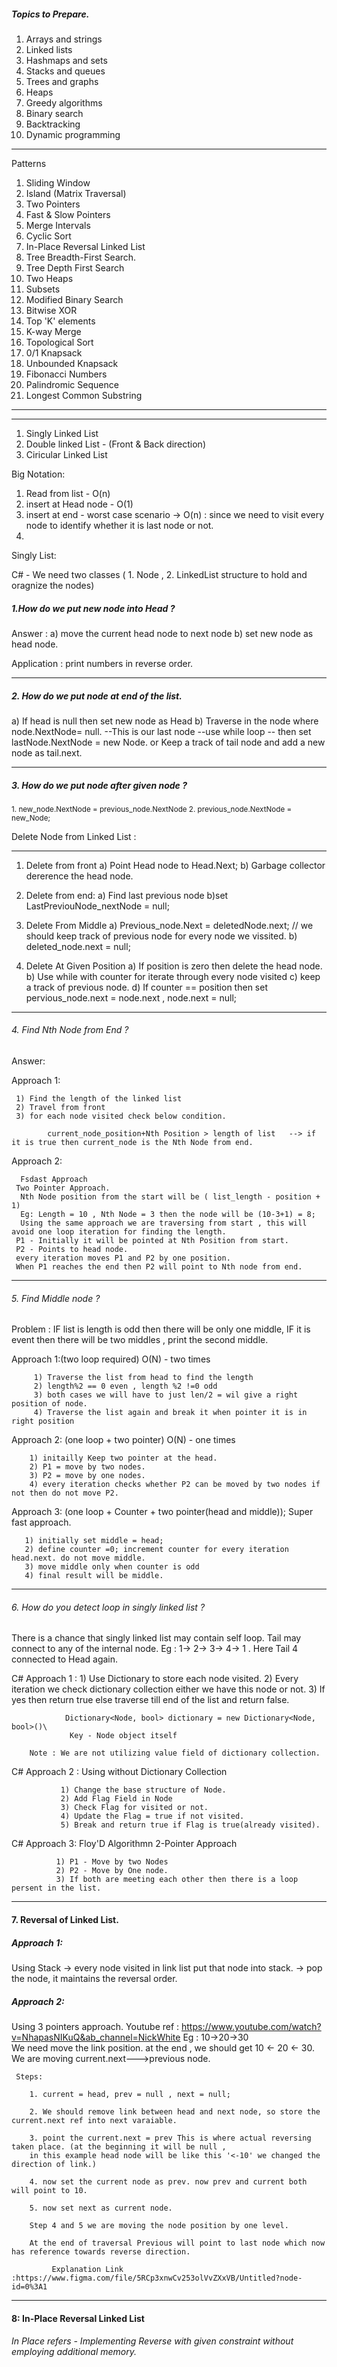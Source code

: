 ##### Topics to Prepare.

1. Arrays and strings
2. Linked lists
3. Hashmaps and sets
4. Stacks and queues
5. Trees and graphs
6. Heaps
7. Greedy algorithms
8. Binary search
9. Backtracking
10. Dynamic programming
-----------------------------------------
Patterns 
1. Sliding Window
2. Island (Matrix Traversal)
3. Two Pointers
4. Fast & Slow Pointers
5. Merge Intervals
6. Cyclic Sort
7. In-Place Reversal Linked List
8. Tree Breadth-First Search.
9. Tree Depth First Search
10. Two Heaps
11. Subsets
12. Modified Binary Search
13. Bitwise XOR
14. Top 'K' elements
15. K-way Merge
16. Topological Sort
17. 0/1 Knapsack
18. Unbounded Knapsack
19. Fibonacci Numbers
20. Palindromic Sequence
21. Longest Common Substring

---------------------------------------------------------------------------



******************************************************************************************************************************************************************
1. Singly Linked List
2. Double linked List - (Front & Back direction)
3. Ciricular Linked List

Big Notation:
1. Read from list - O(n)
2. insert at Head node - O(1)
3. insert at end - worst case scenario -> O(n) : since we need to visit every node to identify whether it is last node or not.
4. 

Singly List:

C# - We need two classes ( 1. Node , 2. LinkedList structure to hold and oragnize the nodes)

##### 1.How do we put new node into Head ?

Answer :
a) move the current head node to next node
b) set new node as head node.

Application : print numbers in reverse order.

-------------------------------------------------------------------------------------------------------------------------------------------------------
##### 2. How do we put node at end of the list.

a) If head is null then set new node as Head 
b) Traverse in the node where node.NextNode= null. --This is our last node --use while loop -- then set lastNode.NextNode = new Node.
                 or 
Keep a track of tail node and add a new node as tail.next.                 

---------------------------------------------------------------------------------------------------------

##### 3. How do we put node after given node ?
<sub>
  1. new_node.NextNode = previous_node.NextNode
  2. previous_node.NextNode = new_Node;
</sub>

Delete Node from Linked List :

------------------------------

1) Delete from front 
    a) Point Head node to Head.Next;
    b) Garbage collector dererence the head node.
2) Delete from end:
  a) Find last previous node
  b)set LastPreviouNode_nextNode = null;

3) Delete From Middle
  a) Previous_node.Next = deletedNode.next;  // we should keep track of previous node for every node we vissited. 
  b) deleted_node.next = null;
  
4) Delete At Given Position
a) If position is zero then delete the head node.
b) Use while with counter for iterate through every node visited
c) keep a track of previous node.
d) If counter == position then set pervious_node.next = node.next , node.next = null;

------------------------------------------------------------------------------------------------

###### 4. Find Nth Node from End ?

Answer: 

Approach 1:

     1) Find the length of the linked list
     2) Travel from front 
     3) for each node visited check below condition.

            current_node_position+Nth Position > length of list   --> if it is true then current_node is the Nth Node from end.
Approach 2:

      Fsdast Approach
     Two Pointer Approach.
      Nth Node position from the start will be ( list_length - position + 1)
      Eg: Length = 10 , Nth Node = 3 then the node will be (10-3+1) = 8;
      Using the same approach we are traversing from start , this will avoid one loop iteration for finding the length.
     P1 - Initially it will be pointed at Nth Position from start.
     P2 - Points to head node.
     every iteration moves P1 and P2 by one position.
     When P1 reaches the end then P2 will point to Nth node from end.
----------------------------------------------------------------------------------------------------

###### 5. Find Middle node ?

Problem : IF list is length is odd then there will be only one middle,
          IF it is event then there will be two middles , print the second middle.

Approach 1:(two loop required) O(N) - two times

         1) Traverse the list from head to find the length
         2) length%2 == 0 even , length %2 !=0 odd
         3) both cases we will have to just len/2 = wil give a right position of node.
         4) Traverse the list again and break it when pointer it is in right position   

Approach 2: (one loop + two pointer) O(N)  - one times
        
        1) initailly Keep two pointer at the head.
        2) P1 = move by two nodes.
        3) P2 = move by one nodes.
        4) every iteration checks whether P2 can be moved by two nodes if not then do not move P2.

Approach 3: (one loop + Counter + two pointer(head and middle)); Super fast approach.

       1) initially set middle = head;
       2) define counter =0; increment counter for every iteration head.next. do not move middle.
       3) move middle only when counter is odd
       4) final result will be middle.       

--------------------------------------------------------------------------------------------------
  
###### 6. How do you detect loop in singly linked list ?

There is a chance that singly linked list may contain self loop. 
Tail may connect to any of the internal node.
Eg : 
  1-> 2-> 3-> 4-> 1  . Here Tail 4 connected to Head again.

  C# Approach 1 : 1) Use Dictionary to store each node visited.
                  2) Every iteration we check dictionary collection either we have this node or not.
                3) If yes then return true else traverse till end of the list and return false.

                Dictionary<Node, bool> dictionary = new Dictionary<Node, bool>()\
                 Key - Node object itself

        Note : We are not utilizing value field of dictionary collection.         
                 
  C# Approach 2 :  Using without Dictionary Collection

               1) Change the base structure of Node.
               2) Add Flag Field in Node
               3) Check Flag for visited or not.
               4) Update the Flag = true if not visited.
               5) Break and return true if Flag is true(already visited).

  C# Approach 3:  Floy'D Algorithmn 2-Pointer Approach
              
              1) P1 - Move by two Nodes
              2) P2 - Move by One node.
              3) If both are meeting each other then there is a loop persent in the list.

-----------------------------------------------------------------------------------------------
#### 7. Reversal of Linked List.
##### Approach 1:
Using Stack -> every node visited in link list put that node into stack.
            -> pop the node, it maintains the reversal order.

##### Approach 2:
Using 3 pointers approach. Youtube ref : https://www.youtube.com/watch?v=NhapasNIKuQ&ab_channel=NickWhite
    Eg : 10->20->30   
     We need move the link position. at the end , we should get 10 <- 20 <- 30.
     We are moving current.next--->previous node.
     

     Steps:

        1. current = head, prev = null , next = null;

        2. We should remove link between head and next node, so store the current.next ref into next varaiable.

        3. point the current.next = prev This is where actual reversing taken place. (at the beginning it will be null , 
        in this example head node will be like this '<-10' we changed the direction of link.)
        
        4. now set the current node as prev. now prev and current both will point to 10.
        
        5. now set next as current node.

        Step 4 and 5 we are moving the node position by one level. 

        At the end of traversal Previous will point to last node which now has reference towards reverse direction.

             Explanation Link :https://www.figma.com/file/5RCp3xnwCv253olVvZXxVB/Untitled?node-id=0%3A1
---------------------------------------------------------------------------------------------
#### 8: In-Place Reversal Linked List 

###### In Place refers - Implementing Reverse with given constraint without employing additional memory.








  
  

